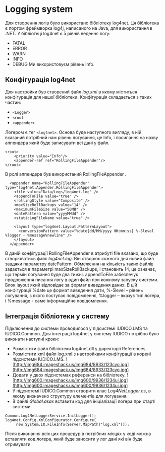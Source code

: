 # Logging system #
Для створення логів було використано бібліотеку log4net. Ця бібліотека є портом фреймворка log4j, написаного на Java, для використання в .NET.
У бібліотеці log4net є 5 рівнів ведення логу:

  * FATAL
  * ERROR
  * WARN
  * INFO
  * DEBUG
Ми використовуєм рівень Info.
## Конфігурація log4net ##
Для настройки був створений файл _log.xml_  в якому міститься конфігурація для нашої бібліотеки.
Конфігурація складається з таких частин:

  * `<Logger>`
  * `<root`
  * `<appender>`

Логером є тег `<log4net>`.
Основа буде наступного вигляду, в ній вказаний потрібний нам рівень логування, це Info, і посилання на назву аппендера який буде записувати всі дані у файл.

```
<root>
    <priority value="Info"/>
    <appender-ref ref="RollingFileAppender"/>
</root>
```

В ролі аппендера був використаний  RollingFileAppender .

```
  <appender name="RollingFileAppender" type="log4net.Appender.RollingFileAppender">
    <file value="Data/Logs/log4net.log" />
    <appendToFile value="true" />
    <rollingStyle value="Composite" />
    <maxSizeRollBackups value="14" />
    <maximumFileSize value="50MB" />
    <datePattern value="yyyyMMdd" />
    <staticLogFileName value="true" />
    
    <layout type="log4net.Layout.PatternLayout">
      <conversionPattern value="%date{dd/MM/yyyy HH:mm:ss} %-5level %logger - %message%newline" />
    </layout>
  </appender>
```

В даній конфігурації RollingFileAppender в атрибуті file вказано, що буде створюватись файл _log4net.log_. Він створює  кожного дня новий файл завдяки параметру datePattern. Обмеження на кількість таких файлів задається в параметрі maxSizeRollBackups, і становить 14, це означає, що термін логування буде два тижні. appendToFile забезпечує продовження писання логу в один файл при кожному запуску системи.
Блок layout який відповідає за формат виведення даних. В цій конфігурації  %date це формат виведення дати,  %-5level – рівень логування, з якого поступає повідомлення,  %logger – вказує тип логера, і  %message - саме інформаційне повідомлення.


## Інтеграція бібліотеки у систему ##

Підключення до системи проводилося у підсистемі IUDICO.LMS та IUDICO.Common.
Для інтеграції  log4net  у систему IUDICO потрібно було виконати наступні кроки:
  * Розмістити файл бібліотеки log4net.dll у директорії References.
  * Розмістити xml файл log.xml з настройками конфігурації в корені підсистеми IUDICO.LMS.
![http://img684.imageshack.us/img684/8933/123cyo.jpg](http://img684.imageshack.us/img684/8933/123cyo.jpg)
  * Додати у двох підсистемах референси на бібліотеку.
![http://img600.imageshack.us/img600/9936/1234ui.jpg](http://img600.imageshack.us/img600/9936/1234ui.jpg)
  * У підсистемі IUDICO.Common створити клас _Log4NetLogger.cs_, в якому визначено структуру елементів для логування.
  * В файлі _Global.asax_ вставити код для ініціалізації логера при старті системи.
```
Common.Log4NetLoggerService.InitLogger();
log4net.Config.XmlConfigurator.Configure(
     new System.IO.FileInfo(Server.MapPath("log.xml")));
```
Після виконання всіх цих процедур в потрібних місцях у коді можна вставляти код логера, який буде заносити у лог дані які він буде отримувати.